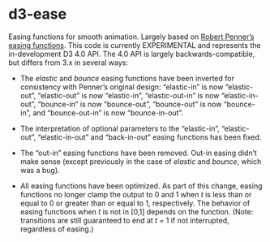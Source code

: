 # d3-ease

Easing functions for smooth animation. Largely based on [Robert Penner’s easing functions](http://robertpenner.com/easing/). This code is currently EXPERIMENTAL and represents the in-development D3 4.0 API. The 4.0 API is largely backwards-compatible, but differs from 3.x in several ways:

* The *elastic* and *bounce* easing functions have been inverted for consistency with Penner’s original design: “elastic-in” is now “elastic-out”, “elastic-out” is now “elastic-in”, “elastic-out-in” is now “elastic-in-out”, “bounce-in” is now “bounce-out”, “bounce-out” is now “bounce-in”, and “bounce-out-in” is now “bounce-in-out”.

* The interpretation of optional parameters to the “elastic-in”, “elastic-out”, “elastic-in-out” and “back-in-out” easing functions has been fixed.

* The “out-in” easing functions have been removed. Out-in easing didn’t make sense (except previously in the case of *elastic* and *bounce*, which was a bug).

* All easing functions have been optimized. As part of this change, easing functions no longer clamp the output to 0 and 1 when *t* is less than or equal to 0 or greater than or equal to 1, respectively. The behavior of easing functions when *t* is not in [0,1] depends on the function. (Note: transitions are still guaranteed to end at *t* = 1 if not interrupted, regardless of easing.)
